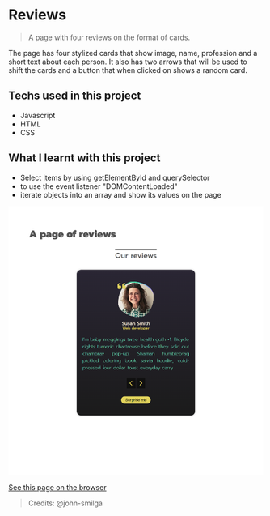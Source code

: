 # Reviews
 > A page with four reviews on the format of cards.

The page has four stylized cards that show image, name, profession and a short text about each person. It also has two arrows that will be used to shift the cards and a button that when clicked on shows a random card.

## Techs used in this project
- Javascript
- HTML
- CSS

## What I learnt with this project
- Select items by using getElementById and querySelector
- to use the event listener "DOMContentLoaded"
- iterate objects into an array and show its values on the page

![preview](./.github/site-preview.png)

[See this page on the browser](https://educoimbra.github.io/reviews/)

> Credits: @john-smilga
